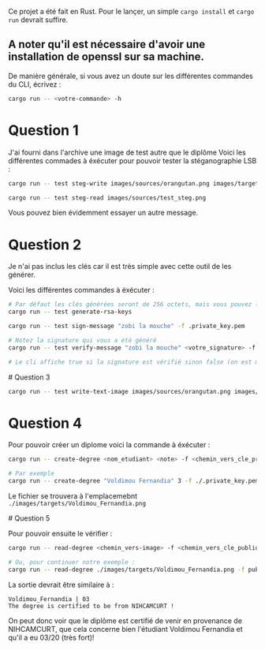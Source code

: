 Ce projet a été fait en Rust. Pour le lançer, un simple ```cargo install``` et ```cargo run``` devrait suffire.

## A noter qu'il est nécessaire d'avoir une installation de openssl sur sa machine.

De manière générale, si vous avez un doute sur les différentes commandes du CLI, écrivez :
```sh
cargo run -- <votre-commande> -h
```

# Question 1

J'ai fourni dans l'archive une image de test autre que le diplôme
Voici les différentes commades à éxécuter pour pouvoir tester la stéganographie LSB :

```sh
cargo run -- test steg-write images/sources/orangutan.png images/targets/test_steg.png "ifrit le boss"

cargo run -- test steg-read images/sources/test_steg.png
```

Vous pouvez bien évidemment essayer un autre message.

# Question 2
Je n'ai pas inclus les clés car il est très simple avec cette outil de les générer.

Voici les différentes commandes à éxécuter :

```sh
# Par défaut les clés générées seront de 256 octets, mais vous pouvez le changer en paramètre
cargo run -- test generate-rsa-keys

cargo run -- test sign-message "zobi la mouche" -f .private_key.pem

# Notez la signature qui vous a été généré
cargo run -- test verify-message "zobi la mouche" <votre_signature> -f public_key.pem

# Le cli affiche true si la signature est vérifié sinon false (on est minimaliste ici)
```

# Question 3

```sh
cargo run -- test write-text-image images/sources/orangutan.png images/targets/test_write.png orangoutan
```

# Question 4

Pour pouvoir créer un diplome voici la commande à éxécuter :

```sh
cargo run -- create-degree <nom_etudiant> <note> -f <chemin_vers_cle_privee>

# Par exemple
cargo run -- create-degree "Voldimou Fernandia" 3 -f ./.private_key.pem
```

Le fichier se trouvera à l'emplacemebnt ```./images/targets/Voldimou_Fernandia.png```

# Question 5

Pour pouvoir ensuite le vérifier :

```sh
cargo run -- read-degree <chemin_vers-image> -f <chemin_vers_cle_publique>

# Ou, pour continuer notre exemple :
cargo run -- read-degree ./images/targets/Voldimou_Fernandia.png -f public_key.pem
```

La sortie devrait être similaire à :

```
Voldimou_Fernandia | 03 
The degree is certified to be from NIHCAMCURT !
```

On peut donc voir que le diplôme est certifié de venir en provenance de NIHCAMCURT, que cela concerne bien l'étudiant Voldimou Fernandia et qu'il a eu 03/20 (très fort)!